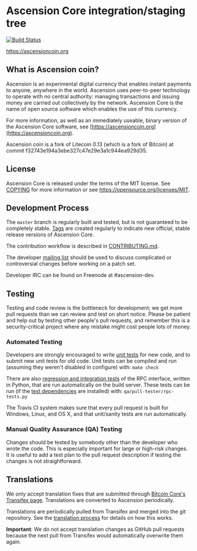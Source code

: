Ascension Core integration/staging tree
=====================================

[![Build Status](https://travis-ci.org/ascension-project/ascension.svg?branch=master)](https://travis-ci.org/ascension-project/ascension)

https://ascensioncoin.org

What is Ascension coin?
----------------

Ascension is an experimental digital currency that enables instant payments to
anyone, anywhere in the world. Ascension uses peer-to-peer technology to operate
with no central authority: managing transactions and issuing money are carried
out collectively by the network. Ascension Core is the name of open source
software which enables the use of this currency.

For more information, as well as an immediately useable, binary version of
the Ascension Core software, see [https://ascensioncoin.org](https://ascensioncoin.org).

Ascension coin is a fork of Litecoin 0.13 (which is a fork of Bitcoin) at commit f32743e194a3ebe327c47e29e3a1c944ea929d35.

License
-------

Ascension Core is released under the terms of the MIT license. See [COPYING](COPYING) for more
information or see https://opensource.org/licenses/MIT.

Development Process
-------------------

The `master` branch is regularly built and tested, but is not guaranteed to be
completely stable. [Tags](https://github.com/ascension-project/ascension/tags) are created
regularly to indicate new official, stable release versions of Ascension Core.

The contribution workflow is described in [CONTRIBUTING.md](CONTRIBUTING.md).

The developer [mailing list](https://groups.google.com/forum/#!forum/ascension-dev)
should be used to discuss complicated or controversial changes before working
on a patch set.

Developer IRC can be found on Freenode at #ascension-dev.

Testing
-------

Testing and code review is the bottleneck for development; we get more pull
requests than we can review and test on short notice. Please be patient and help out by testing
other people's pull requests, and remember this is a security-critical project where any mistake might cost people
lots of money.

### Automated Testing

Developers are strongly encouraged to write [unit tests](/doc/unit-tests.md) for new code, and to
submit new unit tests for old code. Unit tests can be compiled and run
(assuming they weren't disabled in configure) with: `make check`

There are also [regression and integration tests](/qa) of the RPC interface, written
in Python, that are run automatically on the build server.
These tests can be run (if the [test dependencies](/qa) are installed) with: `qa/pull-tester/rpc-tests.py`

The Travis CI system makes sure that every pull request is built for Windows, Linux, and OS X, and that unit/sanity tests are run automatically.

### Manual Quality Assurance (QA) Testing

Changes should be tested by somebody other than the developer who wrote the
code. This is especially important for large or high-risk changes. It is useful
to add a test plan to the pull request description if testing the changes is
not straightforward.

Translations
------------

We only accept translation fixes that are submitted through [Bitcoin Core's Transifex page](https://www.transifex.com/projects/p/bitcoin/).
Translations are converted to Ascension periodically.

Translations are periodically pulled from Transifex and merged into the git repository. See the
[translation process](doc/translation_process.md) for details on how this works.

**Important**: We do not accept translation changes as GitHub pull requests because the next
pull from Transifex would automatically overwrite them again.
